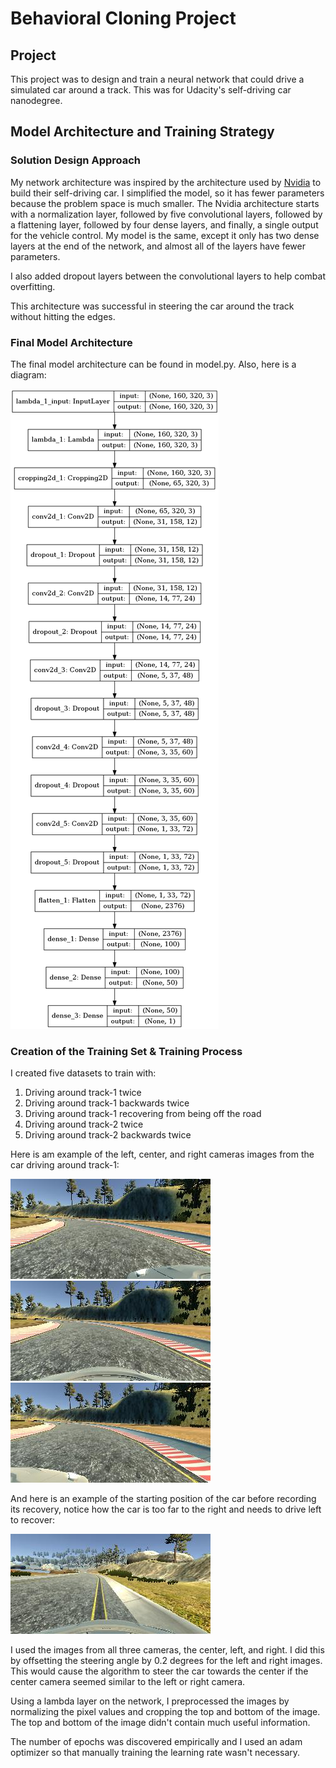 # **Behavioral Cloning Project** 

[//]: # (Image References)

[image1]: ./model_visualization.png "Model Visualization"
[image2]: ./center.jpg "Center"
[image3]: ./left.jpg "Left"
[image4]: ./right.jpg "Right"
[image5]: ./recovery.jpg "Recovery" 


## Project

This project was to design and train a neural network that could drive a simulated car around a track. This was for Udacity's self-driving car nanodegree.

## Model Architecture and Training Strategy

### Solution Design Approach

My network architecture was inspired by the architecture used by [Nvidia](https://developer.nvidia.com/blog/deep-learning-self-driving-cars/) to build their self-driving car. I simplified the model, so it has fewer parameters because the problem space is much smaller. The Nvidia architecture starts with a normalization layer, followed by five convolutional layers, followed by a flattening layer, followed by four dense layers, and finally, a single output for the vehicle control. My model is the same, except it only has two dense layers at the end of the network, and almost all of the layers have fewer parameters.

I also added dropout layers between the convolutional layers to help combat overfitting.

This architecture was successful in steering the car around the track without hitting the edges.

### Final Model Architecture

The final model architecture can be found in model.py. Also, here is a diagram:

![alt text][image1]

### Creation of the Training Set & Training Process

I created five datasets to train with:

1. Driving around track-1 twice
2. Driving around track-1 backwards twice
3. Driving around track-1 recovering from being off the road
4. Driving around track-2 twice
5. Driving around track-2 backwards twice


Here is am example of the left, center, and right cameras images from the car driving around track-1:

![alt text][image3]
![alt text][image2]
![alt text][image4]

And here is an example of the starting position of the car before recording its recovery, notice how the car is too far to the right and needs to drive left to recover:

![alt text][image5]

I used the images from all three cameras, the center, left, and right. I did this by offsetting the steering angle by 0.2 degrees for the left and right images. This would cause the algorithm to steer the car towards the center if the center camera seemed similar to the left or right camera. 

Using a lambda layer on the network, I preprocessed the images by normalizing the pixel values and cropping the top and bottom of the image. The top and bottom of the image didn't contain much useful information. 

The number of epochs was discovered empirically and I used an adam optimizer so that manually training the learning rate wasn't necessary.


